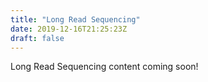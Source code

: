 ```yaml
---
title: "Long Read Sequencing"
date: 2019-12-16T21:25:23Z
draft: false
---
```


Long Read Sequencing content coming soon!
